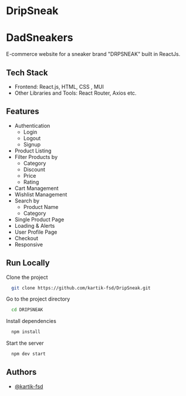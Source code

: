 # DripSneak

# DadSneakers





E-commerce website for a sneaker brand "DRPSNEAK" built in ReactJs. 




## Tech Stack

- Frontend: React.js, HTML, CSS , MUI
- Other Libraries and Tools: React Router, Axios etc.

## Features

- Authentication
  - Login
  - Logout
  - Signup
- Product Listing
- Filter Products by
  - Category
  - Discount
  - Price
  - Rating
- Cart Management
- Wishlist Management
- Search by
  - Product Name
  - Category
- Single Product Page
- Loading & Alerts
- User Profile Page
- Checkout
- Responsive



## Run Locally

Clone the project

```bash
  git clone https://github.com/kartik-fsd/DripSneak.git
```

Go to the project directory

```bash
  cd DRIPSNEAK
```

Install dependencies

```bash
  npm install
```

Start the server

```bash
  npm dev start
```


## Authors

- [@kartik-fsd](https://www.github.com/kartik-fsd)

